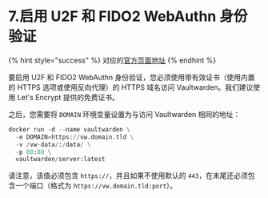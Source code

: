 # 7.启用 U2F 和 FIDO2 WebAuthn 身份验证

{% hint style="success" %}
对应的[官方页面地址](https://github.com/dani-garcia/vaultwarden/wiki/Enabling-U2F-\(and-FIDO2-WebAuthn\)-authentication)
{% endhint %}

要启用 U2F 和 FIDO2 WebAuthn 身份验证，您必须使用带有效证书（使用内置的 HTTPS 选项或使用反向代理）的 HTTPS 域名访问 Vaultwarden。我们建议使用 Let's Encrypt 提供的免费证书。

之后，您需要将 `DOMAIN` 环境变量设置为与访问 Vaultwarden 相同的地址：

```python
docker run -d --name vaultwarden \
  -e DOMAIN=https://vw.domain.tld \
  -v /vw-data/:/data/ \
  -p 80:80 \
  vaultwarden/server:latest
```

请注意，该值必须包含 `https://`，并且如果不使用默认的 `443`，在末尾还必须包含一个端口（格式为 `https://vw.domain.tld:port`）。
